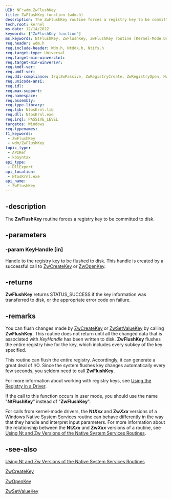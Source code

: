 ```yaml
---
UID: NF:wdm.ZwFlushKey
title: ZwFlushKey function (wdm.h)
description: The ZwFlushKey routine forces a registry key to be committed to disk.
tech.root: kernel
ms.date: 12/14/2022
keywords: ["ZwFlushKey function"]
ms.keywords: NtFlushKey, ZwFlushKey, ZwFlushKey routine [Kernel-Mode Driver Architecture], k111_2831bd9f-93c1-4377-9f0e-26d4ef20e095.xml, kernel.zwflushkey, wdm/NtFlushKey, wdm/ZwFlushKey
req.header: wdm.h
req.include-header: Wdm.h, Ntddk.h, Ntifs.h
req.target-type: Universal
req.target-min-winverclnt:
req.target-min-winversvr: 
req.kmdf-ver: 
req.umdf-ver: 
req.ddi-compliance: IrqlZwPassive, ZwRegistryCreate, ZwRegistryOpen, HwStorPortProhibitedDDIs, ZwRegistryCreate(storport), ZwRegistryOpen(storport)
req.unicode-ansi: 
req.idl: 
req.max-support: 
req.namespace: 
req.assembly: 
req.type-library: 
req.lib: NtosKrnl.lib
req.dll: NtosKrnl.exe
req.irql: PASSIVE_LEVEL
targetos: Windows
req.typenames: 
f1_keywords:
 - ZwFlushKey
 - wdm/ZwFlushKey
topic_type:
 - APIRef
 - kbSyntax
api_type:
 - DllExport
api_location:
 - NtosKrnl.exe
api_name:
 - ZwFlushKey
---
```


## -description

The **ZwFlushKey** routine forces a registry key to be committed to disk.

## -parameters

### -param KeyHandle [in]

Handle to the registry key to be flushed to disk. This handle is created by a successful call to [ZwCreateKey](./nf-wdm-zwcreatekey.md) or [ZwOpenKey](./nf-wdm-zwopenkey.md).

## -returns

**ZwFlushKey** returns STATUS_SUCCESS if the key information was transferred to disk, or the appropriate error code on failure.

## -remarks

You can flush changes made by [ZwCreateKey](./nf-wdm-zwcreatekey.md) or [ZwSetValueKey](./nf-wdm-zwsetvaluekey.md) by calling **ZwFlushKey**. This routine does not return until all the changed data that is associated with *KeyHandle* has been written to disk. **ZwFlushKey** flushes the entire registry hive for the key, which includes every subkey of the key specified.

This routine can flush the entire registry. Accordingly, it can generate a great deal of I/O. Since the system flushes key changes automatically every few seconds, you seldom need to call **ZwFlushKey**.

For more information about working with registry keys, see [Using the Registry in a Driver](/windows-hardware/drivers/kernel/using-the-registry-in-a-driver).

If the call to this function occurs in user mode, you should use the name "**NtFlushKey**" instead of "**ZwFlushKey**".

For calls from kernel-mode drivers, the **Nt*Xxx*** and **Zw*Xxx*** versions of a Windows Native System Services routine can behave differently in the way that they handle and interpret input parameters. For more information about the relationship between the **Nt*Xxx*** and **Zw*Xxx*** versions of a routine, see [Using Nt and Zw Versions of the Native System Services Routines](/windows-hardware/drivers/kernel/using-nt-and-zw-versions-of-the-native-system-services-routines).

## -see-also

[Using Nt and Zw Versions of the Native System Services Routines](/windows-hardware/drivers/kernel/using-nt-and-zw-versions-of-the-native-system-services-routines)

[ZwCreateKey](./nf-wdm-zwcreatekey.md)

[ZwOpenKey](./nf-wdm-zwopenkey.md)

[ZwSetValueKey](./nf-wdm-zwsetvaluekey.md)